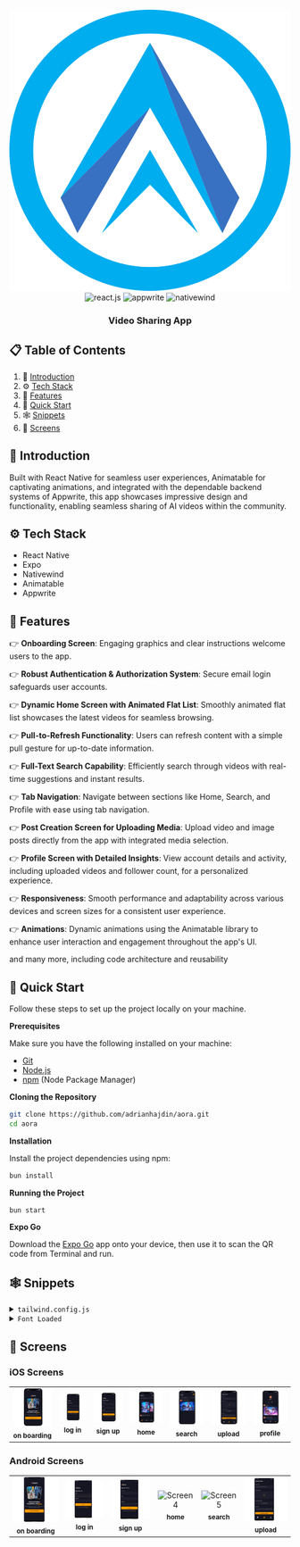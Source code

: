 <div align="center">
  <br />
    <a href="www.qpmatrix.tech" target="_blank">
      <img src="./screenshoots/QPMatrix-Logo.svg" alt="QPMatrix Logo">
    </a>
  <br />

  <div>
    <img src="https://img.shields.io/badge/-React_Native-black?style=for-the-badge&logoColor=white&logo=react&color=61DAFB" alt="react.js" />
    <img src="https://img.shields.io/badge/-Appwrite-black?style=for-the-badge&logoColor=white&logo=appwrite&color=FD366E" alt="appwrite" />
    <img src="https://img.shields.io/badge/NativeWind-black?style=for-the-badge&logoColor=white&logo=tailwindcss&color=06B6D4" alt="nativewind" />
  </div>

  <h3 align="center">Video Sharing App</h3>


</div>

## 📋 <a name="table">Table of Contents</a>

1. 🤖 [Introduction](#introduction)
2. ⚙️ [Tech Stack](#tech-stack)
3. 🔋 [Features](#features)
4. 🤸 [Quick Start](#quick-start)
5. 🕸️ [Snippets](#snippets)
6. 🚀  [Screens](#-screens)






## <a name="introduction">🤖 Introduction</a>

Built with React Native for seamless user experiences, Animatable for captivating animations, and integrated with the dependable backend systems of Appwrite, 
this app showcases impressive design and functionality, enabling seamless sharing of AI videos within the community.



## <a name="tech-stack">⚙️ Tech Stack</a>

- React Native
- Expo
- Nativewind
- Animatable
- Appwrite

## <a name="features">🔋 Features</a>

👉 **Onboarding Screen**: Engaging graphics and clear instructions welcome users to the app.

👉 **Robust Authentication & Authorization System**: Secure email login safeguards user accounts.

👉 **Dynamic Home Screen with Animated Flat List**: Smoothly animated flat list showcases the latest videos for seamless browsing.

👉 **Pull-to-Refresh Functionality**: Users can refresh content with a simple pull gesture for up-to-date information.

👉 **Full-Text Search Capability**: Efficiently search through videos with real-time suggestions and instant results.

👉 **Tab Navigation**: Navigate between sections like Home, Search, and Profile with ease using tab navigation.

👉 **Post Creation Screen for Uploading Media**: Upload video and image posts directly from the app with integrated media selection.

👉 **Profile Screen with Detailed Insights**: View account details and activity, including uploaded videos and follower count, for a personalized experience.

👉 **Responsiveness**: Smooth performance and adaptability across various devices and screen sizes for a consistent user experience.

👉 **Animations**: Dynamic animations using the Animatable library to enhance user interaction and engagement throughout the app's UI.

and many more, including code architecture and reusability 

## <a name="quick-start">🤸 Quick Start</a>

Follow these steps to set up the project locally on your machine.

**Prerequisites**

Make sure you have the following installed on your machine:

- [Git](https://git-scm.com/)
- [Node.js](https://nodejs.org/en)
- [npm](https://www.npmjs.com/) (Node Package Manager)

**Cloning the Repository**

```bash
git clone https://github.com/adrianhajdin/aora.git
cd aora
```
**Installation**

Install the project dependencies using npm:

```bash
bun install
```

**Running the Project**

```bash
bun start
```

**Expo Go**

Download the [Expo Go](https://expo.dev/go) app onto your device, then use it to scan the QR code from Terminal and run.

## <a name="snippets">🕸️ Snippets</a>

<details>
<summary><code>tailwind.config.js</code></summary>

```javascript
/** @type {import('tailwindcss').Config} */
module.exports = {
  content: ["./app/**/*.{js,jsx,ts,tsx}", "./components/**/*.{js,jsx,ts,tsx}"],
  theme: {
    extend: {
      colors: {
        primary: "#161622",
        secondary: {
          DEFAULT: "#FF9C01",
          100: "#FF9001",
          200: "#FF8E01",
        },
        black: {
          DEFAULT: "#000",
          100: "#1E1E2D",
          200: "#232533",
        },
        gray: {
          100: "#CDCDE0",
        },
      },
      fontFamily: {
        pthin: ["Poppins-Thin", "sans-serif"],
        pextralight: ["Poppins-ExtraLight", "sans-serif"],
        plight: ["Poppins-Light", "sans-serif"],
        pregular: ["Poppins-Regular", "sans-serif"],
        pmedium: ["Poppins-Medium", "sans-serif"],
        psemibold: ["Poppins-SemiBold", "sans-serif"],
        pbold: ["Poppins-Bold", "sans-serif"],
        pextrabold: ["Poppins-ExtraBold", "sans-serif"],
        pblack: ["Poppins-Black", "sans-serif"],
      },
    },
  },
  plugins: [],
};
```

</details>

<details>
<summary><code>Font Loaded</code></summary>

```javascript
const [fontsLoaded, error] = useFonts({
  "Poppins-Black": require("../assets/fonts/Poppins-Black.ttf"),
  "Poppins-Bold": require("../assets/fonts/Poppins-Bold.ttf"),
  "Poppins-ExtraBold": require("../assets/fonts/Poppins-ExtraBold.ttf"),
  "Poppins-ExtraLight": require("../assets/fonts/Poppins-ExtraLight.ttf"),
  "Poppins-Light": require("../assets/fonts/Poppins-Light.ttf"),
  "Poppins-Medium": require("../assets/fonts/Poppins-Medium.ttf"),
  "Poppins-Regular": require("../assets/fonts/Poppins-Regular.ttf"),
  "Poppins-SemiBold": require("../assets/fonts/Poppins-SemiBold.ttf"),
  "Poppins-Thin": require("../assets/fonts/Poppins-Thin.ttf"),
});

useEffect(() => {
  if (error) throw error;

  if (fontsLoaded) {
    SplashScreen.hideAsync();
  }
}, [fontsLoaded, error]);

if (!fontsLoaded && !error) {
  return null;
}
```

</details>





## <a name="screen-shoots">🚀 Screens</a>

### iOS Screens

<table>
  <tr>
    <td align="center">
      <img src="./screenshoots/ios/on-boarding.svg" width="100px;" alt="Screen 1"/><br />
      <sub><b>on boarding</b></sub>
    </td>
    <td align="center">
      <img src="./screenshoots/ios/log-in.svg" width="100px;" alt="Screen 2"/><br />
      <sub><b>log in</b></sub>
    </td>
    <td align="center">
      <img src="./screenshoots/ios/sign-up.svg" width="100px;" alt="Screen 3"/><br />
      <sub><b>sign up</b></sub>
    </td>
    <td align="center">
      <img src="./screenshoots/ios/home.svg" width="100px;" alt="Screen 4"/><br />
      <sub><b>home</b></sub>
    </td>
    <td align="center">
      <img src="./screenshoots/ios/serach.svg" width="100px;" alt="Screen 5"/><br />
      <sub><b>search</b></sub>
    </td>
    <td align="center">
      <img src="./screenshoots/ios/upload.svg" width="100px;" alt="Screen 6"/><br />
      <sub><b>upload</b></sub>
    </td>
    <td align="center">
      <img src="./screenshoots/ios/profile.svg" width="100px;" alt="Screen 7"/><br />
      <sub><b>profile</b></sub>
    </td>
 
  </tr>
</table>

### Android Screens

<table>
  <tr>
    <td align="center">
      <img src="./screenshoots/android/on-boarding.svg" width="100px;" alt="Screen 1"/><br />
      <sub><b>on boarding</b></sub>
    </td>
    <td align="center">
      <img src="./screenshoots/android/log-in.svg" width="100px;" alt="Screen 2"/><br />
      <sub><b>log in</b></sub>
    </td>
    <td align="center">
      <img src="./screenshoots/android/sign-up.svg" width="100px;" alt="Screen 3"/><br />
      <sub><b>sign up</b></sub>
    </td>
    <td align="center">
      <img src="./screenshoots/android/home.svg" width="100px;" alt="Screen 4"/><br />
      <sub><b>home</b></sub>
    </td>
    <td align="center">
      <img src="./screenshoots/android/serach.svg" width="100px;" alt="Screen 5"/><br />
      <sub><b>search</b></sub>
    </td>
    <td align="center">
      <img src="./screenshoots/android/upload.svg" width="100px;" alt="Screen 6"/><br />
      <sub><b>upload</b></sub>
    </td>
 
 
  </tr>
</table>
  


#